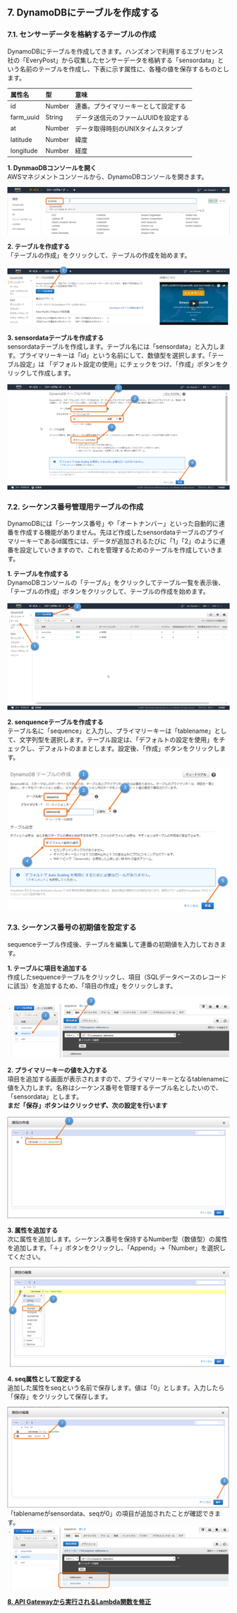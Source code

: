 ## 7. DynamoDBにテーブルを作成する  

### 7.1. センサーデータを格納するテーブルの作成  
DynamoDBにテーブルを作成してきます。ハンズオンで利用するエブリセンス社の「EveryPost」から収集したセンサーデータを格納する「sensordata」という名前のテーブルを作成し、下表に示す属性に、各種の値を保存するものとします。  

| 属性名      | 型         | 意味       |
|:-----------|:-----------|:-----------|
| id         | Number     | 連番。プライマリーキーとして設定する         |
| farm_uuid  | String     | データ送信元のファームUUIDを設定する       |
| at         | Number     | データ取得時刻のUNIXタイムスタンプ         |
| latitude   | Number     | 緯度           |
| longitude  | Number     | 経度       |  

**1. DynmaoDBコンソールを開く**  
AWSマネジメントコンソールから、DynamoDBコンソールを開きます。  
  
![図7.1-1](https://github.com/mimopa/jdmc-aws-handson/blob/master/docs/img/7-Dynamo-1.png)  
  
**2. テーブルを作成する**  
「テーブルの作成」をクリックして、テーブルの作成を始めます。  
  
![図7.1-2](https://github.com/mimopa/jdmc-aws-handson/blob/master/docs/img/7-Dynamo-2.png)  
  
**3. sensordataテーブルを作成する**  
sensordataテーブルを作成します。テーブル名には「sensordata」と入力します。プライマリーキーは「id」という名前にして、数値型を選択します。「テーブル設定」は
「デフォルト設定の使用」にチェックをつけ、「作成」ボタンをクリックして作成します。  
  
![図7.1-3](https://github.com/mimopa/jdmc-aws-handson/blob/master/docs/img/7-Dynamo-3.png)  
  
### 7.2. シーケンス番号管理用テーブルの作成  
DynamoDBには「シーケンス番号」や「オートナンバー」といった自動的に連番を作成する機能がありません。先ほど作成したsensordataテーブルのプライマリーキーであるid属性には、データが追加されるたびに「1」「2」のように連番を設定していきますので、これを管理するためのテーブルを作成していきます。  

**1. テーブルを作成する**  
  DynamoDBコンソールの「テーブル」をクリックしてテーブル一覧を表示後、「テーブルの作成」ボタンをクリックして、テーブルの作成を始めます。  
  
![図7.2-1](https://github.com/mimopa/jdmc-aws-handson/blob/master/docs/img/7-Dynamo-4.png)  
  
**2. senquenceテーブルを作成する**  
テーブル名に「sequence」と入力し、プライマリーキーは「tablename」として、文字列型を選択します。テーブル設定は、「デフォルトの設定を使用」をチェックし、デフォルトのままとします。設定後、「作成」ボタンをクリックします。  
  
![図7.2-2](https://github.com/mimopa/jdmc-aws-handson/blob/master/docs/img/7-Dynamo-5.png)  
  
### 7.3. シーケンス番号の初期値を設定する  
sequenceテーブル作成後、テーブルを編集して連番の初期値を入力しておきます。  

**1. テーブルに項目を追加する**  
作成したsequenceテーブルをクリックし、項目（SQLデータベースのレコードに該当）を追加するため、「項目の作成」をクリックします。  
  
![図7.3-1](https://github.com/mimopa/jdmc-aws-handson/blob/master/docs/img/7-Dynamo-6.png)  
  
**2. プライマリーキーの値を入力する**  
項目を追加する画面が表示されますので、プライマリーキーとなるtablenameに値を入力します。名称はシーケンス番号を管理するテーブル名としたいので、「sensordata」とします。  
**まだ「保存」ボタンはクリックせず、次の設定を行います**  
  
![図7.3-2](https://github.com/mimopa/jdmc-aws-handson/blob/master/docs/img/7-Dynamo-7.png)  
  
**3. 属性を追加する**  
次に属性を追加します。シーケンス番号を保持するNumber型（数値型）の属性を追加します。「＋」ボタンをクリックし、「Append」→「Number」を選択してください。  
  
![図7.3-3](https://github.com/mimopa/jdmc-aws-handson/blob/master/docs/img/7-Dynamo-8.png)  
  
**4. seq属性として設定する**  
追加した属性をseqという名前で保存します。値は「0」とします。入力したら「保存」をクリックして保存します。  
  
![図7.3-4](https://github.com/mimopa/jdmc-aws-handson/blob/master/docs/img/7-Dynamo-9.png)  
「tablenameがsensordata、seqが0」の項目が追加されたことが確認できます。   
![図7.3-5](https://github.com/mimopa/jdmc-aws-handson/blob/master/docs/img/7-Dynamo-10.png)  
   
**[8. API Gatewayから実行されるLambda関数を修正](https://github.com/mimopa/jdmc-aws-handson/blob/master/docs/08.md#8-api-gateway%E3%81%8B%E3%82%89%E5%AE%9F%E8%A1%8C%E3%81%95%E3%82%8C%E3%82%8Blambda%E9%96%A2%E6%95%B0%E3%82%92%E4%BF%AE%E6%AD%A3)**  